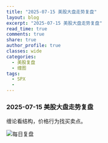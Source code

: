 ```yaml
---
title: "2025-07-15 美股大盘走势复盘"
layout: blog
excerpt: "2025-07-15 美股大盘走势复盘"
read_time: true
comments: true
share: true
author_profile: true
classes: wide
categories:
  - 美股复盘
  - 缠图
tags:
  - SPX
  - 
---
```


### 2025-07-15 美股大盘走势复盘
缠论看结构，价格行为找买卖点。

![每日复盘](https://image.olim.cc/2025/2025-07-15-每日复盘.jpg)

